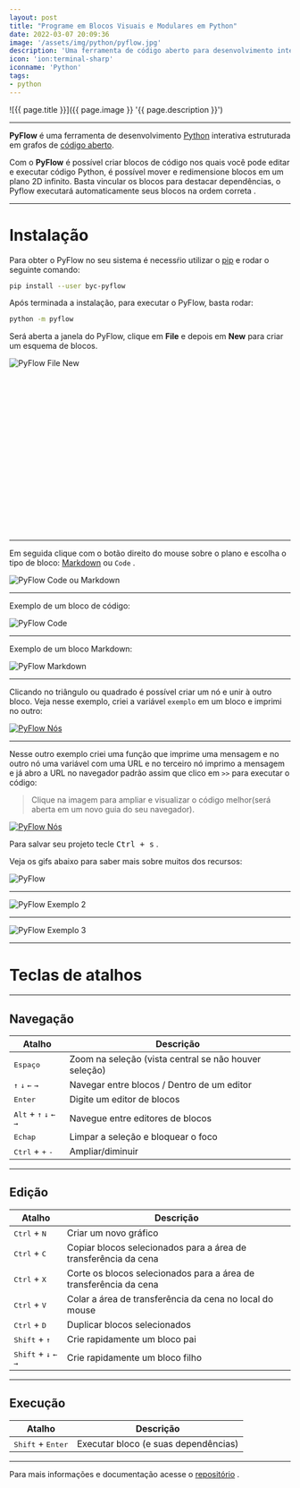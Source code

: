 ```yaml
---
layout: post
title: "Programe em Blocos Visuais e Modulares em Python"
date: 2022-03-07 20:09:36
image: '/assets/img/python/pyflow.jpg'
description: 'Uma ferramenta de código aberto para desenvolvimento interativo.'
icon: 'ion:terminal-sharp'
iconname: 'Python'
tags:
- python
---
```


![{{ page.title }}]({{ page.image }} '{{ page.description }}')

---

**PyFlow** é uma ferramenta de desenvolvimento [Python](https://terminalroot.com.br/tags#python) interativa estruturada em grafos de [código aberto](https://terminalroot.com.br/tags#opensource).

Com o **PyFlow** é possível criar blocos de código nos quais você pode editar e executar código Python, é possível mover e redimensione blocos em um plano 2D infinito. Basta vincular os blocos para destacar dependências, o Pyflow executará automaticamente seus blocos na ordem correta .

---

# Instalação
Para obter o PyFlow no seu sistema é necessŕio utilizar o [pip](https://pypi.org/project/pip/) e rodar o seguinte comando:
```sh
pip install --user byc-pyflow
```

Após terminada a instalação, para executar o PyFlow, basta rodar:
```sh
python -m pyflow
```

Será aberta a janela do PyFlow, clique em **File** e depois em **New** para criar um esquema de blocos.

![PyFlow File New](/assets/img/python/pyflow-file-new.jpg) 


<!-- SQUARE - GAMES ROOT -->
<script async src="//pagead2.googlesyndication.com/pagead/js/adsbygoogle.js"></script>
<ins class="adsbygoogle"
style="display:inline-block;width:336px;height:280px"
data-ad-client="ca-pub-2838251107855362"
data-ad-slot="5351066970"></ins>
<script>
(adsbygoogle = window.adsbygoogle || []).push({});
</script>

---

Em seguida clique com o botão direito do mouse sobre o plano e escolha o tipo de bloco: [Markdown](https://terminalroot.com.br/tags#markdown) ou `Code` .

![PyFlow Code ou Markdown](/assets/img/python/pyflow-code.jpg) 

---

Exemplo de um bloco de código:

![PyFlow Code](/assets/img/python/pyflow-run-code-1.jpg) 

---

Exemplo de um bloco Markdown:

![PyFlow Markdown](/assets/img/python/pyflow-markdown.jpg) 

---

Clicando no triângulo ou quadrado é possível criar um nó e unir à outro bloco. Veja nesse exemplo, criei a variável `exemplo` em um bloco e imprimi no outro:

[![PyFlow Nós](/assets/img/python/pyflow-run-code-2.jpg)](/assets/img/python/pyflow-run-code-2.jpg) 

---

Nesse outro exemplo criei uma função que imprime uma mensagem e no outro nó uma variável com uma URL e no terceiro nó imprimo a mensagem e já abro a URL no navegador padrão assim que clico em `>>` para executar o código:
> Clique na imagem para ampliar e visualizar o código melhor(será aberta em um novo guia do seu navegador).

[![PyFlow Nós](/assets/img/python/pyflow.jpg)](/assets/img/python/pyflow.jpg) 

Para salvar seu projeto tecle <kbd>Ctrl + s</kbd> .

Veja os gifs abaixo para saber mais sobre muitos dos recursos:

![PyFlow](https://github.com/Bycelium/PyFlow/raw/dev/media/mnist_example.gif) 


<!-- RECTANGLE 2 - OnParagragraph -->
<script async src="//pagead2.googlesyndication.com/pagead/js/adsbygoogle.js"></script>
<ins class="adsbygoogle"
style="display:block; text-align:center;"
data-ad-layout="in-article"
data-ad-format="fluid"
data-ad-client="ca-pub-2838251107855362"
data-ad-slot="8549252987"></ins>
<script>
(adsbygoogle = window.adsbygoogle || []).push({});
</script>

---

![PyFlow Exemplo 2](https://github.com/Bycelium/PyFlow/raw/dev/media/block_example.gif)

---

![PyFlow Exemplo 3](https://github.com/Bycelium/PyFlow/raw/dev/media/resize_example.gif)

---

# Teclas de atalhos

---

## Navegação

| Atalho | Descrição |
|---|---|
| <kbd>Espaço</kbd> | Zoom na seleção (vista central se não houver seleção) |
| <kbd>↑</kbd> <kbd>↓</kbd> <kbd>←</kbd> <kbd>→</kbd> | Navegar entre blocos / Dentro de um editor |
| <kbd>Enter</kbd> | Digite um editor de blocos |
| <kbd>Alt</kbd> + <kbd>↑</kbd> <kbd>↓</kbd> <kbd>←</kbd> <kbd>→</kbd> | Navegue entre editores de blocos |
| <kbd>Echap</kbd> | Limpar a seleção e bloquear o foco |
| <kbd>Ctrl</kbd> + <kbd>+</kbd> <kbd>-</kbd> | Ampliar/diminuir |

---

## Edição

| Atalho | Descrição |
|---|---|
| <kbd>Ctrl</kbd> + <kbd>N</kbd> | Criar um novo gráfico |
| <kbd>Ctrl</kbd> + <kbd>C</kbd> | Copiar blocos selecionados para a área de transferência da cena |
| <kbd>Ctrl</kbd> + <kbd>X</kbd> | Corte os blocos selecionados para a área de transferência da cena |
| <kbd>Ctrl</kbd> + <kbd>V</kbd> | Colar a área de transferência da cena no local do mouse |
| <kbd>Ctrl</kbd> + <kbd>D</kbd> | Duplicar blocos selecionados |
| <kbd>Shift</kbd> + <kbd>↑</kbd> | Crie rapidamente um bloco pai |
| <kbd>Shift</kbd> + <kbd>↓</kbd> <kbd>←</kbd> <kbd>→</kbd> | Crie rapidamente um bloco filho |

---

## Execução

| Atalho | Descrição |
|---|---|
| <kbd>Shift</kbd> + <kbd>Enter</kbd> | Executar bloco (e suas dependências) |

---

Para mais informações e documentação acesse o [repositório](https://github.com/Bycelium/PyFlow) .



